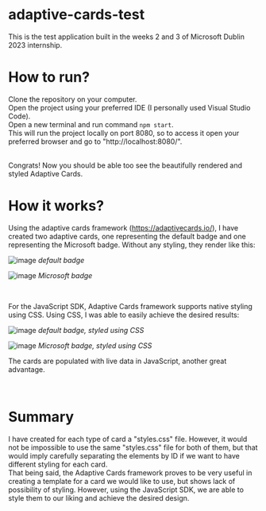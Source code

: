 # adaptive-cards-test
This is the test application built in the weeks 2 and 3 of Microsoft Dublin 2023 internship.

# How to run?
Clone the repository on your computer. <br>
Open the project using your preferred IDE (I personally used Visual Studio Code). <br>
Open a new terminal and run command <code>npm start</code>. <br>
This will run the project locally on port 8080, so to access it open your preferred browser and go to "http://localhost:8080/". <br>

<br>
Congrats! Now you should be able too see the beautifully rendered and styled Adaptive Cards.

# How it works?
Using the adaptive cards framework (https://adaptivecards.io/), I have created two adaptive cards, one representing the default badge and one representing the Microsoft badge. Without any styling, they render like this: <br>

![image](https://github.com/alexandracarutasu2/adaptive-cards-test/assets/138585227/7b7bedf8-b542-4de7-8893-713cca43a5af)
*default badge* <br>

![image](https://github.com/alexandracarutasu2/adaptive-cards-test/assets/138585227/b80e147f-7a0b-49f8-9f9c-fee77e1bf625)
*Microsoft badge*<br>

<br>

For the JavaScript SDK, Adaptive Cards framework supports native styling using CSS. Using CSS, I was able to easily achieve the desired results: <br> 

![image](https://github.com/alexandracarutasu2/adaptive-cards-test/assets/138585227/83457017-f6d5-4e88-9f15-8b27b4b1cdf9) 
*default badge, styled using CSS* <br>


![image](https://github.com/alexandracarutasu2/adaptive-cards-test/assets/138585227/70a625f4-d30d-460c-944c-35dac73d827f)
*Microsoft badge, styled using CSS* <br>

The cards are populated with live data in JavaScript, another great advantage. <br>

<br>

# Summary

I have created for each type of card a "styles.css" file. However, it would not be impossible to use the same "styles.css" file for both of them, but that would imply carefully separating the elements by ID if we want to have different styling for each card. <br>
That being said, the Adaptive Cards framework proves to be very useful in creating a template for a card we would like to use, but shows lack of possibility of styling. However, using the JavaScript SDK, we are able to style them to our liking and achieve the desired design.

